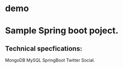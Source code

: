 # demo

Sample Spring boot poject.
=========================

Technical specfications:
------------------------

MongoDB
MySQL
SpringBoot
Twitter Social.
